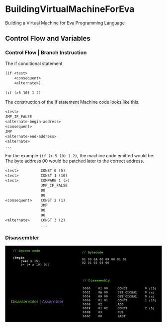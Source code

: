 # BuildingVirtualMachineForEva
Building a Virtual Machine for Eva Programming Language

## Control Flow and Variables

### Control Flow | Branch Instruction
The if conditional statement
```
(if <test> 
    <consequent>
    <alternate>)
```

`(if (>5 10) 1 2)`

The construction of the If statement Machine code looks like this:
```
<test>
JMP_IF_FALSE
<alternate-begin-address>
<consequent>
JMP
<alternate-end-address>
<alternate>
...
```
For the example `(if (> 5 10) 1 2)`, the machine code emitted would be: The byte address 00 would be patched later to the correct address.
```
<test>          CONST 0 (5)
<test>          CONST 1 (10)
<test>          COMPARE 1 (>)
                JMP_IF_FALSE
                00
                00
<consequent>    CONST 2 (1)
                JMP
                00
                00
<alternate>     CONST 3 (2)
                ...
```

### Disassembler

![Disassembler](https://github.com/tonykuttai/BuildingVirtualMachineForEva/blob/main/eva-vm/Resources/SnapShots/disassembler.png)